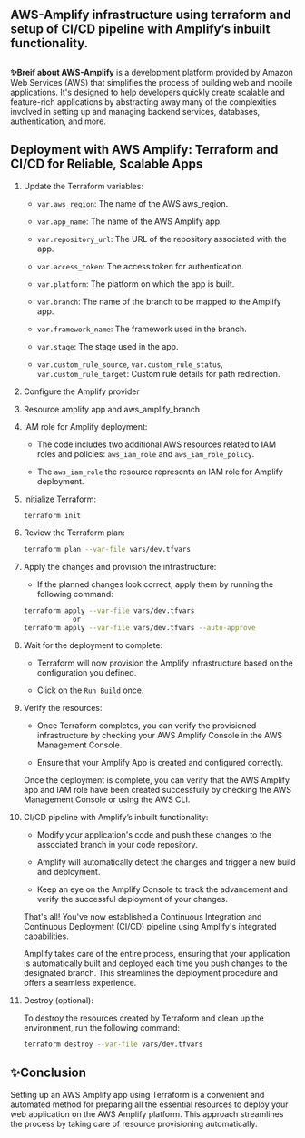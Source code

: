 ## AWS-Amplify infrastructure using terraform and setup of CI/CD pipeline with Amplify’s inbuilt functionality.

 ## 
  **✨Breif about AWS-Amplify**
 is a development platform provided by Amazon Web Services (AWS) that simplifies the process of building web and mobile applications. It's designed to help developers quickly create scalable and feature-rich applications by abstracting away many of the complexities involved in setting up and managing backend services, databases, authentication, and more.
  
 

## Deployment with AWS Amplify: Terraform and CI/CD for Reliable, Scalable Apps
   
1. Update the Terraform variables:
    
    * `var.aws_region`: The name of the AWS aws_region.
    
    * `var.app_name`: The name of the AWS Amplify app.
        
    * `var.repository_url`: The URL of the repository associated with the app.
        
    * `var.access_token`: The access token for authentication.
        
    * `var.platform`: The platform on which the app is built.       

    * `var.branch`: The name of the branch to be mapped to the Amplify app. 

    * `var.framework_name`: The framework used in the branch.

    * `var.stage`: The stage used in the app.
    
    * `var.custom_rule_source`, `var.custom_rule_status`, `var.custom_rule_target`: Custom rule details for path redirection.
        
2. Configure the Amplify provider 

3. Resource amplify app and aws_amplify_branch 
    
4. IAM role for Amplify deployment:
    
    * The code includes two additional AWS resources related to IAM roles and policies: `aws_iam_role` and `aws_iam_role_policy`.
        
    * The `aws_iam_role` the resource represents an IAM role for Amplify deployment.
5. Initialize Terraform:
    
    ```bash
    terraform init
    ```
6. Review the Terraform plan:
    
    ```bash
    terraform plan --var-file vars/dev.tfvars
    ```
7. Apply the changes and provision the infrastructure:
    
    * If the planned changes look correct, apply them by running the following command:
        
    
    ```bash
    terraform apply --var-file vars/dev.tfvars
                or 
    terraform apply --var-file vars/dev.tfvars --auto-approve
    ```
8. Wait for the deployment to complete:
    
    * Terraform will now provision the Amplify infrastructure based on the configuration you defined.
        
    * Click on the `Run Build` once.
9. Verify the resources:
    
    * Once Terraform completes, you can verify the provisioned infrastructure by checking your AWS Amplify Console in the AWS Management Console.
        
    * Ensure that your Amplify App is created and configured correctly.

    Once the deployment is complete, you can verify that the AWS Amplify app and IAM role have been created successfully by checking the AWS Management Console or using the AWS CLI.
10. CI/CD pipeline with Amplify’s inbuilt functionality:
    
    * Modify your application's code and push these changes to the associated branch in your code repository.
        
    * Amplify will automatically detect the changes and trigger a new build and deployment.
        
    * Keep an eye on the Amplify Console to track the advancement and verify the successful deployment of your changes.
        
    
    That's all! You've now established a Continuous Integration and Continuous Deployment (CI/CD) pipeline using Amplify's integrated capabilities.
    
    Amplify takes care of the entire process, ensuring that your application is automatically built and deployed each time you push changes to the designated branch. This streamlines the deployment procedure and offers a seamless experience.

11. Destroy (optional):
    
    To destroy the resources created by Terraform and clean up the environment, run the following command:
    
    ```bash
    terraform destroy --var-file vars/dev.tfvars
    ```
## **✨Conclusion**
Setting up an AWS Amplify app using Terraform is a convenient and automated method for preparing all the essential resources to deploy your web application on the AWS Amplify platform. This approach streamlines the process by taking care of resource provisioning automatically.
